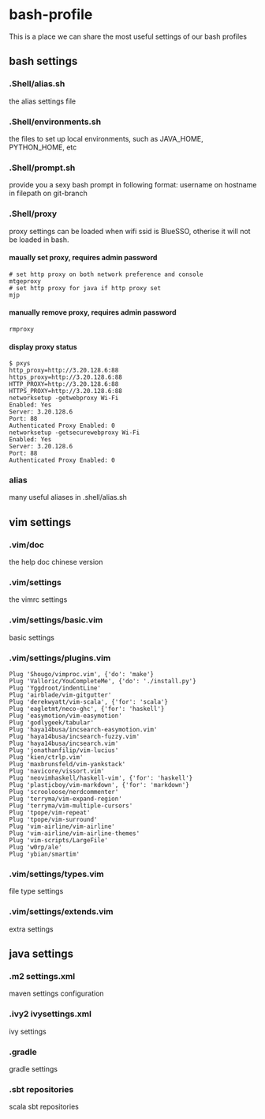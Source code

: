 # bash-profile
This is a place we can share the most useful settings of our bash profiles

## bash settings
### .Shell/alias.sh
the alias settings file

### .Shell/environments.sh
the files to set up local environments, such as JAVA_HOME, PYTHON_HOME, etc

### .Shell/prompt.sh
provide you a sexy bash prompt in following format:
username on hostname in filepath on git-branch

### .Shell/proxy
proxy settings can be loaded when wifi ssid is BlueSSO, otherise it will not be loaded in bash.
#### maually set proxy, requires admin password

```
# set http proxy on both network preference and console
mtgeproxy
# set http proxy for java if http proxy set
mjp
```
#### manually remove proxy, requires admin password

```
rmproxy
```

#### display proxy status

```
$ pxys
http_proxy=http://3.20.128.6:88
https_proxy=http://3.20.128.6:88
HTTP_PROXY=http://3.20.128.6:88
HTTPS_PROXY=http://3.20.128.6:88
networksetup -getwebproxy Wi-Fi
Enabled: Yes
Server: 3.20.128.6
Port: 88
Authenticated Proxy Enabled: 0
networksetup -getsecurewebproxy Wi-Fi
Enabled: Yes
Server: 3.20.128.6
Port: 88
Authenticated Proxy Enabled: 0
```

### alias
many useful aliases in .shell/alias.sh



## vim settings

### .vim/doc
the help doc chinese version

### .vim/settings
the vimrc settings

### .vim/settings/basic.vim
basic settings

### .vim/settings/plugins.vim

```
Plug 'Shougo/vimproc.vim', {'do': 'make'}
Plug 'Valloric/YouCompleteMe', {'do': './install.py'}
Plug 'Yggdroot/indentLine'
Plug 'airblade/vim-gitgutter'
Plug 'derekwyatt/vim-scala', {'for': 'scala'}
Plug 'eagletmt/neco-ghc', {'for': 'haskell'}
Plug 'easymotion/vim-easymotion'
Plug 'godlygeek/tabular'
Plug 'haya14busa/incsearch-easymotion.vim'
Plug 'haya14busa/incsearch-fuzzy.vim'
Plug 'haya14busa/incsearch.vim'
Plug 'jonathanfilip/vim-lucius'
Plug 'kien/ctrlp.vim'
Plug 'maxbrunsfeld/vim-yankstack'
Plug 'navicore/vissort.vim'
Plug 'neovimhaskell/haskell-vim', {'for': 'haskell'}
Plug 'plasticboy/vim-markdown', {'for': 'markdown'}
Plug 'scrooloose/nerdcommenter'
Plug 'terryma/vim-expand-region'
Plug 'terryma/vim-multiple-cursors'
Plug 'tpope/vim-repeat'
Plug 'tpope/vim-surround'
Plug 'vim-airline/vim-airline'
Plug 'vim-airline/vim-airline-themes'
Plug 'vim-scripts/LargeFile'
Plug 'w0rp/ale'
Plug 'ybian/smartim'
```

### .vim/settings/types.vim
file type settings

### .vim/settings/extends.vim
extra settings


## java settings

### .m2 settings.xml
maven settings configuration

### .ivy2 ivysettings.xml
ivy settings

### .gradle
gradle settings

### .sbt repositories
scala sbt repositories 


